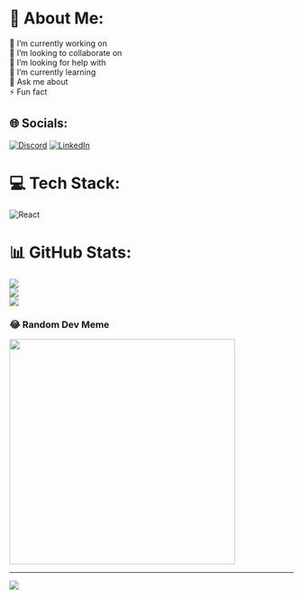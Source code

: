# 💫 About Me:
🔭 I’m currently working on<br>👯 I’m looking to collaborate on<br>🤝 I’m looking for help with<br>🌱 I’m currently learning<br>💬 Ask me about<br>⚡ Fun fact


## 🌐 Socials:
[![Discord](https://img.shields.io/badge/Discord-%237289DA.svg?logo=discord&logoColor=white)](https://discord.gg/mtijani.) [![LinkedIn](https://img.shields.io/badge/LinkedIn-%230077B5.svg?logo=linkedin&logoColor=white)](https://linkedin.com/in/mahdi-tijani-52a9b4258) 

# 💻 Tech Stack:
![React](https://img.shields.io/badge/react-%2320232a.svg?style=for-the-badge&logo=react&logoColor=%2361DAFB)
# 📊 GitHub Stats:
![](https://github-readme-stats.vercel.app/api?username=M-Tijani&theme=dark&hide_border=false&include_all_commits=true&count_private=false)<br/>
![](https://github-readme-streak-stats.herokuapp.com/?user=M-Tijani&theme=dark&hide_border=false)<br/>
![](https://github-readme-stats.vercel.app/api/top-langs/?username=M-Tijani&theme=dark&hide_border=false&include_all_commits=true&count_private=false&layout=compact)

### 😂 Random Dev Meme
<img src='https://randommeme-five.vercel.app/' style="height: 400px;"/>

---
[![](https://visitcount.itsvg.in/api?id=M-Tijani&icon=0&color=0)](https://visitcount.itsvg.in)

<!-- Proudly created with GPRM ( https://gprm.itsvg.in ) -->
